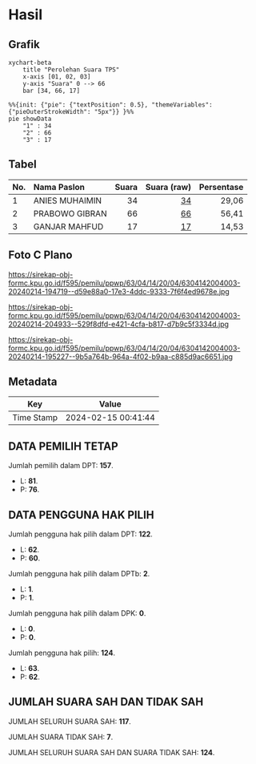 # Hasil

## Grafik

```mermaid
xychart-beta
    title "Perolehan Suara TPS"
    x-axis [01, 02, 03]
    y-axis "Suara" 0 --> 66
    bar [34, 66, 17]
```

```mermaid
%%{init: {"pie": {"textPosition": 0.5}, "themeVariables": {"pieOuterStrokeWidth": "5px"}} }%%
pie showData
    "1" : 34
    "2" : 66
    "3" : 17
```

## Tabel

| No. | Nama Paslon    | Suara | Suara (raw) | Persentase |
|:--- |:-------------- | -----:| -----------:| ----------:|
| 1   | ANIES MUHAIMIN | 34    | [34][p-1]   | 29,06      |
| 2   | PRABOWO GIBRAN | 66    | [66][p-2]   | 56,41      |
| 3   | GANJAR MAHFUD  | 17    | [17][p-3]   | 14,53      |


[p-1]: https://github.com/gigit-pemilu/pemilu-2024/blob/main/pilpres/hitung-suara/sub/63-kalimantan-selatan/sub/04-barito-kuala/sub/14-barambai/sub/2004-handil-barabai/sub/003-tps/sub/paslon-1.txt
[p-2]: https://github.com/gigit-pemilu/pemilu-2024/blob/main/pilpres/hitung-suara/sub/63-kalimantan-selatan/sub/04-barito-kuala/sub/14-barambai/sub/2004-handil-barabai/sub/003-tps/sub/paslon-2.txt
[p-3]: https://github.com/gigit-pemilu/pemilu-2024/blob/main/pilpres/hitung-suara/sub/63-kalimantan-selatan/sub/04-barito-kuala/sub/14-barambai/sub/2004-handil-barabai/sub/003-tps/sub/paslon-3.txt

## Foto C Plano

https://sirekap-obj-formc.kpu.go.id/f595/pemilu/ppwp/63/04/14/20/04/6304142004003-20240214-194719--d59e88a0-17e3-4ddc-9333-7f6f4ed9678e.jpg

https://sirekap-obj-formc.kpu.go.id/f595/pemilu/ppwp/63/04/14/20/04/6304142004003-20240214-204933--529f8dfd-e421-4cfa-b817-d7b9c5f3334d.jpg

https://sirekap-obj-formc.kpu.go.id/f595/pemilu/ppwp/63/04/14/20/04/6304142004003-20240214-195227--9b5a764b-964a-4f02-b9aa-c885d9ac6651.jpg


## Metadata

| Key        | Value               |
| ---------- | ------------------- |
| Time Stamp | 2024-02-15 00:41:44 |


## DATA PEMILIH TETAP

Jumlah pemilih dalam DPT: **157**.
 * L: **81**.
 * P: **76**.

## DATA PENGGUNA HAK PILIH

Jumlah pengguna hak pilih dalam DPT: **122**.
 * L: **62**.
 * P: **60**.

Jumlah pengguna hak pilih dalam DPTb: **2**.
 * L: **1**.
 * P: **1**.

Jumlah pengguna hak pilih dalam DPK: **0**.
 * L: **0**.
 * P: **0**.

Jumlah pengguna hak pilih: **124**.
 * L: **63**.
 * P: **62**.

## JUMLAH SUARA SAH DAN TIDAK SAH

JUMLAH SELURUH SUARA SAH: **117**.

JUMLAH SUARA TIDAK SAH: **7**.

JUMLAH SELURUH SUARA SAH DAN SUARA TIDAK SAH: **124**.


